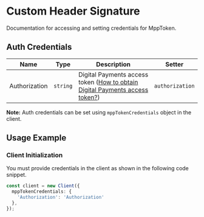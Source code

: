 
# Custom Header Signature



Documentation for accessing and setting credentials for MppToken.

## Auth Credentials

| Name | Type | Description | Setter |
|  --- | --- | --- | --- |
| Authorization | `string` | Digital Payments access token ([How to obtain Digital Payments access token?](page:guided-walkthrough/walkthrough1)) | `authorization` |



**Note:** Auth credentials can be set using `mppTokenCredentials` object in the client.

## Usage Example

### Client Initialization

You must provide credentials in the client as shown in the following code snippet.

```ts
const client = new Client({
  mppTokenCredentials: {
    'Authorization': 'Authorization'
  },
});
```


